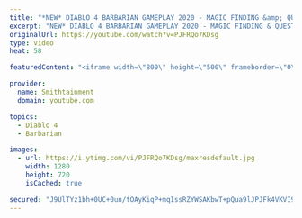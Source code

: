 ```yaml
---
title: "*NEW* DIABLO 4 BARBARIAN GAMEPLAY 2020 - MAGIC FINDING &amp; QUESTING"
excerpt: "NEW* DIABLO 4 BARBARIAN GAMEPLAY 2020 - MAGIC FINDING & QUESTING A brutal, physical warrior, the Barbarian roams around the battlefield ..."
originalUrl: https://youtube.com/watch?v=PJFRQo7KDsg
type: video
heat: 58

featuredContent: "<iframe width=\"800\" height=\"500\" frameborder=\"0\" src=\"https://www.youtube.com/embed/PJFRQo7KDsg\" allow=\"accelerometer; autoplay; encrypted-media; gyroscope; picture-in-picture\" allowfullscreen></iframe>"

provider:
  name: Smithtainment
  domain: youtube.com

topics:
  - Diablo 4
  - Barbarian

images:
  - url: https://i.ytimg.com/vi/PJFRQo7KDsg/maxresdefault.jpg
    width: 1280
    height: 720
    isCached: true

secured: "J9UlTYz1bh+0UC+0un/tOAyKiqP+mqIssRZYWSAKbwT+pQua9lJPJFk4VKVI9WnyQir2cf1GiPg9z+SLFJQLRMMPEIYmGnYYLFNyNiTjRAvdr4SqaVNViIpwEPAb8daPUrOLPZ9R2vgTOP582RvLZs+FMIrOCDlHW5jtPlP/PXe5XlZfe+nFdTgj/9qIL6/g/6qAGTvIO25Qt4Ur/2KsCotzbKwP3P6snFxVqcF3e77Edg6LLMwn5tRLSJ8SODxGg5x7lkIQT5cQz9SwCjDCdrdJz2Pg6IHlxlFu/Gtq3YYCiX6gp0pSEPz9i61hbgjiN5N63hDsARoRJpFHWNCTwJPDkWZxoNe73LN92PAQ1+Sp3jNixcBnkS+gp/zyDShKLrdcQBrc5HOABS1Vc+//Jg==;6/H4qbeoprPn+RkucRMtBw=="
---
```



